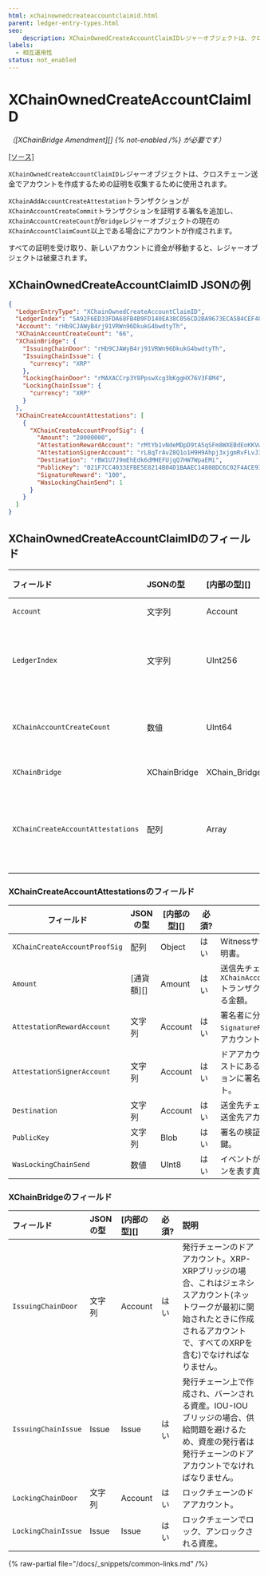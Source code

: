```yaml
---
html: xchainownedcreateaccountclaimid.html
parent: ledger-entry-types.html
seo:
    description: XChainOwnedCreateAccountClaimIDレジャーオブジェクトは、クロスチェーン送金でアカウントを作成するための証明を収集するために使用されます。
labels:
  - 相互運用性
status: not_enabled
---
```

# XChainOwnedCreateAccountClaimID
_（[XChainBridge Amendment][] {% not-enabled /%} が必要です）_

[[ソース]](https://github.com/XRPLF/rippled/blob/1e01cd34f7a216092ed779f291b43324c167167a/include/xrpl/protocol/detail/ledger_entries.macro#L330-L338 "ソース")

`XChainOwnedCreateAccountClaimID`レジャーオブジェクトは、クロスチェーン送金でアカウントを作成するための証明を収集するために使用されます。

`XChainAddAccountCreateAttestation`トランザクションが`XChainAccountCreateCommit`トランザクションを証明する署名を追加し、`XChainAccountCreateCount`が`Bridge`レジャーオブジェクトの現在の`XChainAccountClaimCount`以上である場合にアカウントが作成されます。

すべての証明を受け取り、新しいアカウントに資金が移動すると、レジャーオブジェクトは破棄されます。


## XChainOwnedCreateAccountClaimID JSONの例

```json
{
  "LedgerEntryType": "XChainOwnedCreateAccountClaimID",
  "LedgerIndex": "5A92F6ED33FDA68FB4B9FD140EA38C056CD2BA9673ECA5B4CEF40F2166BB6F0C",
  "Account": "rHb9CJAWyB4rj91VRWn96DkukG4bwdtyTh",
  "XChainAccountCreateCount": "66",
  "XChainBridge": {
    "IssuingChainDoor": "rHb9CJAWyB4rj91VRWn96DkukG4bwdtyTh",
    "IssuingChainIssue": {
      "currency": "XRP"
    },
    "LockingChainDoor": "rMAXACCrp3Y8PpswXcg3bKggHX76V3F8M4",
    "LockingChainIssue": {
      "currency": "XRP"
    }
  },
  "XChainCreateAccountAttestations": [
    {
      "XChainCreateAccountProofSig": {
        "Amount": "20000000",
        "AttestationRewardAccount": "rMtYb1vNdeMDpD9tA5qSFm8WXEBdEoKKVw",
        "AttestationSignerAccount": "rL8qTrAvZ8Q1o1H9H9Ahpj3xjgmRvFLvJ3",
        "Destination": "rBW1U7J9mEhEdk6dMHEFUjqQ7HW7WpaEMi",
        "PublicKey": "021F7CC4033EFBE5E8214B04D1BAAEC14808DC6C02F4ACE930A8EF0F5909B0C438",
        "SignatureReward": "100",
        "WasLockingChainSend": 1
      }
    }
  ]
}
```


## XChainOwnedCreateAccountClaimIDのフィールド

| フィールド                          | JSONの型     | [内部の型][]    | 必須? | 説明 |
|:----------------------------------|:-------------|:--------------|:------|:------------|
| `Account`                         | 文字列        | Account       | はい  | このオブジェクトを所有するアカウント。 |
| `LedgerIndex`                     | 文字列        | UInt256       | はい  | レジャーインデックスは、`XChainOwnedCreateAccountClaimID`の一意な接頭辞、`XChainAccountClaimCount`の実際の値、`XChainBridge`のフィールドのハッシュです。 |
| `XChainAccountCreateCount`        | 数値          | UInt64        | はい  | クロスチェーン送金で作成されたアカウントの実行順序を決める整数。小さい数字は大きい数字より先に実行されなければなりません。 |
| `XChainBridge`                    | XChainBridge | XChain_Bridge | はい  | このオブジェクトに紐づくブリッジのドアアカウントと資産。 |
| `XChainCreateAccountAttestations` | 配列          | Array         | はい  | Witnessサーバから収集された証明。これには、署名されたメッセージの再作成に必要なパラメータが含まれます。これには、その署名の量、どのチェーン（ロックまたは発行）、任意の宛先、報酬アカウントなどが含まれます。 |


### XChainCreateAccountAttestationsのフィールド

| フィールド                      | JSONの型   | [内部の型][] | 必須? | 説明 |
|-------------------------------|-----------|-------------|-------|-----|
| `XChainCreateAccountProofSig` | 配列       | Object      | はい  | Witnessサーバ1台からの証明書。 |
| `Amount`                      | [通貨額][] | Amount      | はい  | 送信先チェーンの`XChainAccountCreateCommit`トランザクションで請求する金額。 |
| `AttestationRewardAccount`    | 文字列     | Account     | はい  | 署名者に分配される`SignatureReward`を受け取るアカウント。 |
| `AttestationSignerAccount`    | 文字列     | Account     | はい  | ドアアカウントの署名者リストにある、トランザクションに署名するアカウント。 |
| `Destination`                 | 文字列     | Account     | はい  | 送金先チェーン上の資金の送金先アカウント。 |
| `PublicKey`                   | 文字列     | Blob        | はい  | 署名の検証に使用する公開鍵。 |
| `WasLockingChainSend`         | 数値       | UInt8       | はい  | イベントが発生したチェーンを表す真偽値。 |


### XChainBridgeのフィールド

| フィールド            | JSONの型 | [内部の型][] | 必須? | 説明 |
|:--------------------|:---------|:-----------|:------|:----------------|
| `IssuingChainDoor`  | 文字列    | Account    | はい  | 発行チェーンのドアアカウント。XRP-XRPブリッジの場合、これはジェネシスアカウント(ネットワークが最初に開始されたときに作成されるアカウントで、すべてのXRPを含む)でなければなりません。 |
| `IssuingChainIssue` | Issue    | Issue      | はい  | 発行チェーン上で作成され、バーンされる資産。IOU-IOUブリッジの場合、供給問題を避けるため、資産の発行者は発行チェーンのドアアカウントでなければなりません。 |
| `LockingChainDoor`  | 文字列    | Account    | はい  | ロックチェーンのドアアカウント。 |
| `LockingChainIssue` | Issue    | Issue      | はい  | ロックチェーンでロック、アンロックされる資産。 |

{% raw-partial file="/docs/_snippets/common-links.md" /%}
